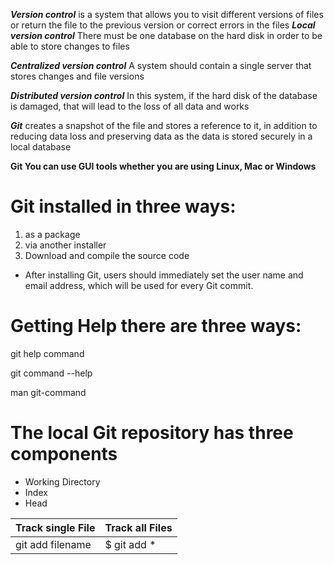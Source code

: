 ***Version control*** is a system that allows you to visit different versions of files or return the file to the previous version or correct errors in the files
***Local version control*** There must be one database on the hard disk in order to be able to store changes to files

***Centralized version control*** A system should contain a single server that stores changes and file versions

***Distributed version control*** In this system, if the hard disk of the database is damaged, that will lead to the loss of all data and works

***Git*** creates a snapshot of the file and stores a reference to it, in addition to reducing data loss and preserving data as the data is stored securely in a local database

**Git You can use GUI tools whether you are using Linux, Mac or Windows**
# Git installed in three ways:
1. as a package
2. via another installer
3. Download and compile the source code   


* After installing Git, users should immediately set the user name and email address, which will be used for every Git commit.

# Getting Help there are three ways:
   git help command

   git command --help

   man git-command
# The local Git repository has three components 
 + Working Directory     
 + Index           
 + Head


| Track  single File      | Track all Files     |
|   -----------           |   -----------       |
|  git add filename       |  $ git add *        |